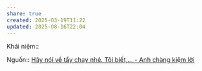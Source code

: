 ```yaml
---
share: true
created: 2025-03-19T11:22
updated: 2025-08-16T22:04
---
```

Khái niệm:: 

Nguồn:: [Hãy nói về tẩy chay nhé. Tôi biết,... - Anh chàng kiệm lời](https://www.facebook.com/anhchangkiemloi/posts/pfbid07peoWauLZMfhtGNTnohPEyty3qcoCfCdBqbzEhUL4QrT1iWjQc4KEyJLLmq4hyKwl)
